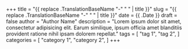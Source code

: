 +++
title = "{{ replace .TranslationBaseName "-" " " | title }}"
slug = "{{ replace .TranslationBaseName "-" " " | title }}"
date = {{ .Date }}
draft = false
author = "Author Name"
description = "Lorem ipsum dolor sit amet, consectetur adipisicing elit. Earum similique, ipsum officia amet blanditiis provident ratione nihil ipsam dolorem repellat."
tags = [
    "tag 1",
    "tag 2",
]
categories = [
    "category 1",
    "category 2",
]
+++
